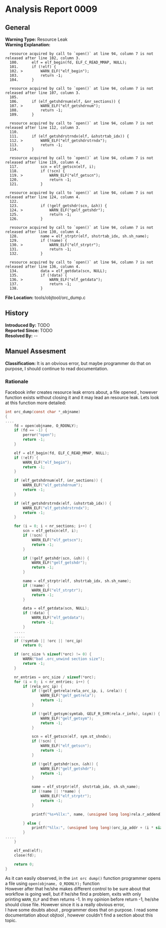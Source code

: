 # Analysis Report 0009 #

## General ##
**Warning Type:** Resource Leak  
**Warning Explanation:**
```
  resource acquired by call to `open()` at line 94, column 7 is not released after line 102, column 3.
  100.   	elf = elf_begin(fd, ELF_C_READ_MMAP, NULL);
  101.   	if (!elf) {
  102. > 		WARN_ELF("elf_begin");
  103.   		return -1;
  104.   	}
```
```
  resource acquired by call to `open()` at line 94, column 7 is not released after line 107, column 3.
  105.   
  106.   	if (elf_getshdrnum(elf, &nr_sections)) {
  107. > 		WARN_ELF("elf_getshdrnum");
  108.   		return -1;
  109.   	}
```
```
  resource acquired by call to `open()` at line 94, column 7 is not released after line 112, column 3.
  110.   
  111.   	if (elf_getshdrstrndx(elf, &shstrtab_idx)) {
  112. > 		WARN_ELF("elf_getshdrstrndx");
  113.   		return -1;
  114.   	}
```
```
  resource acquired by call to `open()` at line 94, column 7 is not released after line 119, column 4.
  117.   		scn = elf_getscn(elf, i);
  118.   		if (!scn) {
  119. > 			WARN_ELF("elf_getscn");
  120.   			return -1;
  121.   		}
```
```
  resource acquired by call to `open()` at line 94, column 7 is not released after line 124, column 4.
  122.   
  123.   		if (!gelf_getshdr(scn, &sh)) {
  124. > 			WARN_ELF("gelf_getshdr");
  125.   			return -1;
  126.   		}
```
```
  resource acquired by call to `open()` at line 94, column 7 is not released after line 130, column 4.
  128.   		name = elf_strptr(elf, shstrtab_idx, sh.sh_name);
  129.   		if (!name) {
  130. > 			WARN_ELF("elf_strptr");
  131.   			return -1;
  132.   		}
```
```
  resource acquired by call to `open()` at line 94, column 7 is not released after line 136, column 4.
  134.   		data = elf_getdata(scn, NULL);
  135.   		if (!data) {
  136. > 			WARN_ELF("elf_getdata");
  137.   			return -1;
  138.   		}

```  
**File Location:** tools/objtool/orc_dump.c
## History ##
**Introduced By:** TODO  
**Reported Since:** TODO  
**Resolved By:** --
## Manuel Assesment ##
**Classification:** It is an obvious error, but maybe programmer do that on purpose, I should continue to read documentation.
### Rationale ###
Facebook infer creates resource leak errors about, a file opened , however function exists without closing it and it may lead an resource leak.
Lets look at this function more detailed:
```C
int orc_dump(const char *_objname)
{
....
	fd = open(objname, O_RDONLY);
	if (fd == -1) {
		perror("open");
		return -1;
	}

	elf = elf_begin(fd, ELF_C_READ_MMAP, NULL);
	if (!elf) {
		WARN_ELF("elf_begin");
		return -1;
	}

	if (elf_getshdrnum(elf, &nr_sections)) {
		WARN_ELF("elf_getshdrnum");
		return -1;
	}

	if (elf_getshdrstrndx(elf, &shstrtab_idx)) {
		WARN_ELF("elf_getshdrstrndx");
		return -1;
	}

	for (i = 0; i < nr_sections; i++) {
		scn = elf_getscn(elf, i);
		if (!scn) {
			WARN_ELF("elf_getscn");
			return -1;
		}

		if (!gelf_getshdr(scn, &sh)) {
			WARN_ELF("gelf_getshdr");
			return -1;
		}

		name = elf_strptr(elf, shstrtab_idx, sh.sh_name);
		if (!name) {
			WARN_ELF("elf_strptr");
			return -1;
		}

		data = elf_getdata(scn, NULL);
		if (!data) {
			WARN_ELF("elf_getdata");
			return -1;
		}
    .....
    .....
	if (!symtab || !orc || !orc_ip)
		return 0;

	if (orc_size % sizeof(*orc) != 0) {
		WARN("bad .orc_unwind section size");
		return -1;
	}

	nr_entries = orc_size / sizeof(*orc);
	for (i = 0; i < nr_entries; i++) {
		if (rela_orc_ip) {
			if (!gelf_getrela(rela_orc_ip, i, &rela)) {
				WARN_ELF("gelf_getrela");
				return -1;
			}

			if (!gelf_getsym(symtab, GELF_R_SYM(rela.r_info), &sym)) {
				WARN_ELF("gelf_getsym");
				return -1;
			}

			scn = elf_getscn(elf, sym.st_shndx);
			if (!scn) {
				WARN_ELF("elf_getscn");
				return -1;
			}

			if (!gelf_getshdr(scn, &sh)) {
				WARN_ELF("gelf_getshdr");
				return -1;
			}

			name = elf_strptr(elf, shstrtab_idx, sh.sh_name);
			if (!name || !*name) {
				WARN_ELF("elf_strptr");
				return -1;
			}

			printf("%s+%llx:", name, (unsigned long long)rela.r_addend);

		} else {
			printf("%llx:", (unsigned long long)(orc_ip_addr + (i * sizeof(int)) + orc_ip[i]));
		}
.....
	}

	elf_end(elf);
	close(fd);

	return 0;
}
```
As it can easily observed, in the ```int orc dump()``` function programmer opens a file using ```open(objname, O_RDONLY);``` function  
However after that he/she makes different control to be sure about that workflow is going well, but if he/she find a problem, exits with only  
printing  ```WARN_ELF``` and then returns -1. In my opinion before return -1, he/she should close file. However since it is a really obvious error,  
I have some doubts about , programmer does that on purpose. I read some documentation about objtool , however couldn't find a section about this topic.
